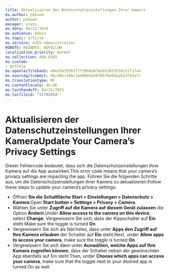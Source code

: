 ```yaml
---
title: Aktualisieren der Datenschutzeinstellungen Ihrer Kamera
ms.author: pebaum
author: pebaum
manager: scotv
ms.date: 04/21/2020
ms.audience: Admin
ms.topic: article
ms.service: o365-administration
ROBOTS: NOINDEX, NOFOLLOW
localization_priority: Normal
ms.collection: Adm_O365
ms.custom:
- gethelp
ms.openlocfilehash: e9ee56355bf77f18b0e078e8536525f8c51f17aa
ms.sourcegitcommit: 8bc60ec34bc1e40685e3976576e04a2623f63a7c
ms.translationtype: MT
ms.contentlocale: de-DE
ms.lasthandoff: 04/15/2021
ms.locfileid: "51782654"
---
```

# <a name="update-your-cameras-privacy-settings"></a><span data-ttu-id="36cdd-102">Aktualisieren der Datenschutzeinstellungen Ihrer Kamera</span><span class="sxs-lookup"><span data-stu-id="36cdd-102">Update Your Camera’s Privacy Settings</span></span>

<span data-ttu-id="36cdd-103">Dieser Fehlercode bedeutet, dass sich die Datenschutzeinstellungen Ihrer Kamera auf die App auswirken.</span><span class="sxs-lookup"><span data-stu-id="36cdd-103">This error code means that your camera’s privacy settings are impacting the app.</span></span> <span data-ttu-id="36cdd-104">Führen Sie die folgenden Schritte aus, um die Datenschutzeinstellungen Ihrer Kamera zu aktualisieren:</span><span class="sxs-lookup"><span data-stu-id="36cdd-104">Follow these steps to update your camera’s privacy settings:</span></span>

- <span data-ttu-id="36cdd-105">Öffnen **Sie die Schaltfläche Start > Einstellungen > Datenschutz > Kamera**.</span><span class="sxs-lookup"><span data-stu-id="36cdd-105">Open **Start button > Settings > Privacy > Camera**.</span></span>
- <span data-ttu-id="36cdd-106">Wählen Sie unter **Zugriff auf die Kamera auf diesem Gerät zulassen** die Option **Ändern**.</span><span class="sxs-lookup"><span data-stu-id="36cdd-106">Under **Allow access to the camera on this device**, select **Change**.</span></span> <span data-ttu-id="36cdd-107">Vergewissern Sie sich, dass der Kippschalter auf **Ein** steht.</span><span class="sxs-lookup"><span data-stu-id="36cdd-107">Make sure the toggle is turned **On**.</span></span>
- <span data-ttu-id="36cdd-108">Vergewissern Sie sich als Nächstes, dass unter **Apps den Zugriff auf Ihre Kamera erlauben** der Schalter auf **Ein** steht.</span><span class="sxs-lookup"><span data-stu-id="36cdd-108">Next, under **Allow apps to access your camera**, make sure the toggle is turned **On**.</span></span>
- <span data-ttu-id="36cdd-109">Vergewissern Sie sich dann unter **Auswählen, welche Apps auf Ihre Kamera zugreifen können**, dass der Schalter neben der gewünschten App ebenfalls auf Ein steht.</span><span class="sxs-lookup"><span data-stu-id="36cdd-109">Then, under **Choose which apps can access your camera**, make sure that the toggle next to your desired app is turned On as well.</span></span>

